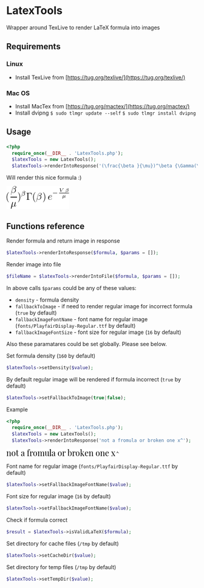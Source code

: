 # LatexTools

Wrapper around TexLive to render LaTeX formula into images

## Requirements

### Linux

- Install TexLive from [https://tug.org/texlive/](https://tug.org/texlive/)

### Mac OS

- Install MacTex from [https://tug.org/mactex/](https://tug.org/mactex/)
- Install dvipng
```$ sudo tlmgr update --self```
```$ sudo tlmgr install dvipng```

## Usage

```php
<?php
  require_once(__DIR__ . 'LatexTools.php');
  $latexTools = new LatexTools();
  $latexTools->renderIntoResponse('(\frac{\beta }{\mu})^\beta {\Gamma(\beta )} \,  e^{-\frac{V\,\beta }{\mu }} \label{gamma}');
```

Will render this nice formula :)

![](demo/demo.png)

## Functions reference

Render formula and return image in response

```php
$latexTools->renderIntoResponse($formula, $params = []);
```

Render image into file

```php
$fileName = $latexTools->renderIntoFile($formula, $params = []);
```

In above calls `$params` could be any of these values:

- `density` - formula density
- `fallbackToImage` - if need to render regular image for incorrect formula (`true` by default)
- `fallbackImageFontName` - font name for regular image (`fonts/PlayfairDisplay-Regular.ttf` by default)
- `fallbackImageFontSize` - font size for regular image (`16` by default)

Also these paramatares could be set globally. Please see below.

Set formula density (`160` by default)

```php
$latexTools->setDensity($value);
```

By default regular image will be rendered if formula incorrect (`true` by default)

```php
$latexTools->setFallbackToImage(true|false);
```

Example

```php
<?php
  require_once(__DIR__ . 'LatexTools.php');
  $latexTools = new LatexTools();
  $latexTools->renderIntoResponse('not a fromula or broken one x^');
```

![](demo/broken.png)

Font name for regular image (`fonts/PlayfairDisplay-Regular.ttf` by default)

```php
$latexTools->setFallbackImageFontName($value);
```

Font size for regular image (`16` by default)

```php
$latexTools->setFallbackImageFontName($value);
```

Check if formula correct

```php
$result = $latexTools->isValidLaTeX($formula);
```

Set directory for cache files (`/tmp` by default)

```php
$latexTools->setCacheDir($value);
```

Set directory for temp files (`/tmp` by default)

```php
$latexTools->setTempDir($value);
```
